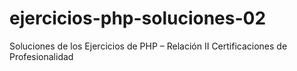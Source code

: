 # ejercicios-php-soluciones-02
Soluciones de los Ejercicios de PHP – Relación II Certificaciones de Profesionalidad
